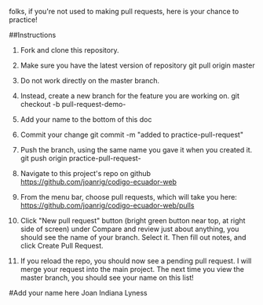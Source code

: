 folks, if you're not used to making pull requests, here is your chance to practice!

##Instructions

1. Fork and clone this repository.

2. Make sure you have the latest version of repository
  git pull origin master

3. Do not work directly on the master branch.

4. Instead, create a new branch for the feature you are working on.
    git checkout -b pull-request-demo-<yourname>

6. Add your name to the bottom of this doc

7. Commit your change
git commit -m "added <myname> to practice-pull-request"

8. Push the branch, using the same name you gave it when you created it.
git push origin practice-pull-request-<yourname>

9. Navigate to this project's repo on github
https://github.com/joanrig/codigo-ecuador-web

10. From the menu bar, choose pull requests, which will take you here:
https://github.com/joanrig/codigo-ecuador-web/pulls

11. Click "New pull request" button (bright green button near top, at right side of screen)
under Compare and review just about anything, you should see the name of your branch. Select it. Then fill out notes, and click Create Pull Request.

12. If you reload the repo, you should now see a pending pull request. I will merge your request into the main project. The next time you view the master branch, you should see your name on this list!




#Add your name here
Joan Indiana Lyness
